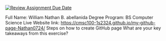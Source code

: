 [![Review Assignment Due Date](https://classroom.github.com/assets/deadline-readme-button-24ddc0f5d75046c5622901739e7c5dd533143b0c8e959d652212380cedb1ea36.svg)](https://classroom.github.com/a/GeX447Qt)

Full Name: William Nathan B. abellanida
Degree Program: BS Computer Science
Live Website link: https://cmsc100-1s2324.github.io/my-github-page-Nathan0724/
Steps on how to create GitHub page
What are your key takeaways from this exercise?
